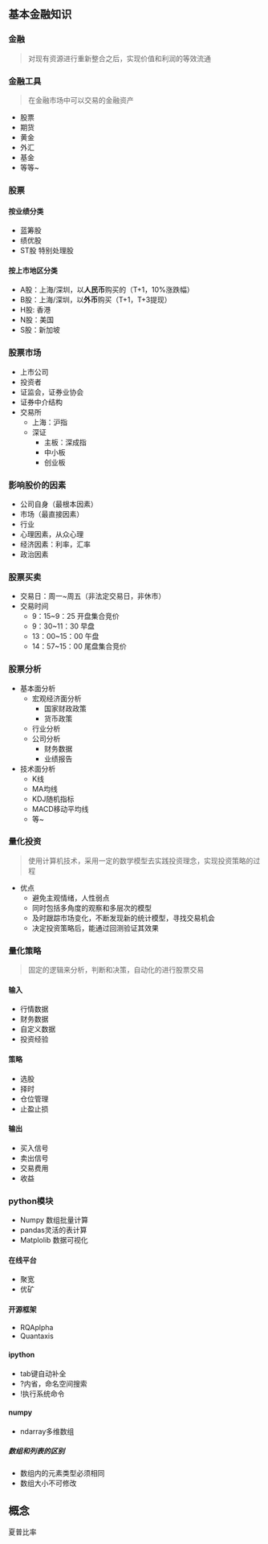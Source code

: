 
## 基本金融知识

### 金融
> 对现有资源进行重新整合之后，实现价值和利润的等效流通

### 金融工具
> 在金融市场中可以交易的金融资产

* 股票
* 期货
* 黄金
* 外汇
* 基金
* 等等~


### 股票

#### 按业绩分类
* 蓝筹股
* 绩优股
* ST股 特别处理股

#### 按上市地区分类
* A股：上海/深圳，以**人民币**购买的（T+1，10%涨跌幅）
* B股：上海/深圳，以**外币**购买（T+1，T+3提现）
* H股: 香港
* N股：美国
* S股：新加坡

### 股票市场
* 上市公司
* 投资者
* 证监会，证券业协会
* 证券中介结构
* 交易所
    * 上海：沪指
    * 深证
        * 主板：深成指
        * 中小板
        * 创业板

### 影响股价的因素
* 公司自身（最根本因素）
* 市场（最直接因素）
* 行业
* 心理因素，从众心理
* 经济因素：利率，汇率
* 政治因素

### 股票买卖
* 交易日：周一~周五（非法定交易日，非休市）
* 交易时间
    * 9：15~9：25 开盘集合竞价
    * 9：30~11：30 早盘
    * 13：00~15：00 午盘
    * 14：57~15：00 尾盘集合竞价

### 股票分析
* 基本面分析
    * 宏观经济面分析
        * 国家财政政策
        * 货币政策
    * 行业分析
    * 公司分析
        * 财务数据
        * 业绩报告
* 技术面分析
    * K线
    * MA均线
    * KDJ随机指标
    * MACD移动平均线
    * 等~

### 量化投资
> 使用计算机技术，采用一定的数学模型去实践投资理念，实现投资策略的过程

* 优点
    * 避免主观情绪，人性弱点
    * 同时包括多角度的观察和多层次的模型
    * 及时跟踪市场变化，不断发现新的统计模型，寻找交易机会
    * 决定投资策略后，能通过回测验证其效果

### 量化策略
> 固定的逻辑来分析，判断和决策，自动化的进行股票交易

#### 输入
* 行情数据
* 财务数据
* 自定义数据
* 投资经验

#### 策略
* 选股
* 择时
* 仓位管理
* 止盈止损

#### 输出
* 买入信号
* 卖出信号
* 交易费用
* 收益



### python模块
* Numpy 数组批量计算
* pandas灵活的表计算
* Matplolib 数据可视化


#### 在线平台
* 聚宽
* 优矿

#### 开源框架
* RQAplpha
* Quantaxis


#### ipython
* tab键自动补全
* ?内省，命名空间搜索
* !执行系统命令

#### numpy
* ndarray多维数组

##### 数组和列表的区别
* 数组内的元素类型必须相同
* 数组大小不可修改

## 概念

夏普比率

